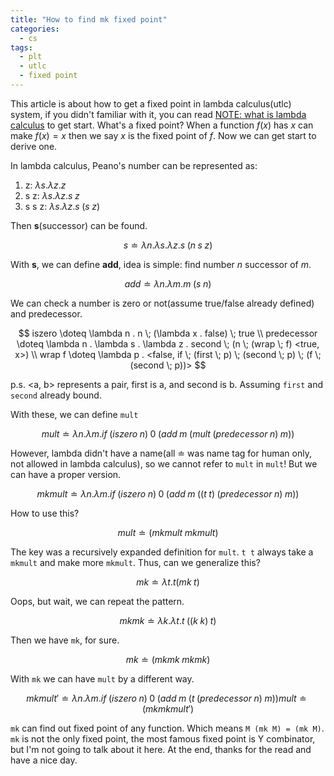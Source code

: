 ```yaml
---
title: "How to find mk fixed point"
categories:
  - cs
tags:
  - plt
  - utlc
  - fixed point
---
```


This article is about how to get a fixed point in lambda calculus(utlc) system, if you didn't familiar with it, you can read [NOTE: what is lambda calculus](/blog/2020/01/01/cs/note-what-is-lambda-calculus/) to get start. What's a fixed point? When a function $f(x)$ has $x$ can make $f(x) = x$ then we say $x$ is the fixed point of $f$. Now we can get start to derive one.

In lambda calculus, Peano's number can be represented as:

1. z: $\lambda s . \lambda z . z$
2. s z: $\lambda s . \lambda z . s \; z$
3. s s z: $\lambda s . \lambda z . s \; (s \; z)$

Then **s**(successor) can be found.

$$
s \doteq \lambda n . \lambda s . \lambda z . s \; (n \; s \; z)
$$

With **s**, we can define **add**, idea is simple: find number $n$ successor of $m$.

$$
add \doteq \lambda n . \lambda m . m \; (s \; n)
$$

We can check a number is zero or not(assume true/false already defined) and predecessor.

$$
iszero \doteq \lambda n . n \; (\lambda x . false) \; true \\
predecessor \doteq \lambda n . \lambda s . \lambda z . second \; (n \; (wrap \; f) <true, x>) \\
wrap f \doteq \lambda p . <false, if \; (first \; p) \; (second \; p) \; (f \; (second \; p))>
$$

p.s. <a, b> represents a pair, first is a, and second is b. Assuming `first` and `second` already bound.

With these, we can define `mult`

$$
mult \doteq \lambda n . \lambda m . if \; (iszero \; n) \; 0 \; (add \; m \; (mult \; (predecessor \; n) \; m))
$$

However, lambda didn't have a name(all $\doteq$ was name tag for human only, not allowed in lambda calculus), so we cannot refer to `mult` in `mult`! But we can have a proper version.

$$
mkmult \doteq \lambda n . \lambda m . if \; (iszero \; n) \; 0 \; (add \; m \; ((t \; t) \; (predecessor \; n) \; m))
$$

How to use this?

$$
mult \doteq (mkmult \; mkmult)
$$

The key was a recursively expanded definition for `mult`. `t t` always take a `mkmult` and make more `mkmult`. Thus, can we generalize this?

$$
mk \doteq \lambda t . t (mk \; t)
$$

Oops, but wait, we can repeat the pattern.

$$
mkmk \doteq \lambda k . \lambda t . t \; ((k \; k) \; t)
$$

Then we have `mk`, for sure.

$$
mk \doteq (mkmk \; mkmk)
$$

With `mk` we can have `mult` by a different way.

$$
mkmult' \doteq \lambda n . \lambda m . if \; (iszero \; n) \; 0 \; (add \; m \; (t \; (predecessor \; n) \; m))
mult \doteq (mk mkmult')
$$

`mk` can find out fixed point of any function. Which means `M (mk M) = (mk M)`. `mk` is not the only fixed point, the most famous fixed point is Y combinator, but I'm not going to talk about it here. At the end, thanks for the read and have a nice day.
